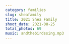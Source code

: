 ```yaml
---
category: families
slug: sheafamily
title: 2021 Shea Family
shoot_date: 2021-08-25
total_photos: 69
music: andthebirdssing.mp3
---
```

